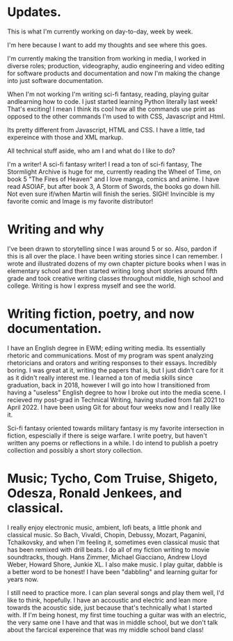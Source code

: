 # Updates.
This is what I'm currently working on day-to-day, week by week.
<p>I'm here because I want to add my thoughts and see where this goes.<p>
<p> I'm currently making the transition from working in media, I worked in diverse roles; production, videography, audio engineering and video editing for software products and documentation and now I'm making the change into just software documentation.</p>
<p> When I'm not working I'm writing sci-fi fantasy, reading, playing guitar andlearning how to code. I just started learning Python literally last week! That's exciting! I mean I think its cool how all the commands use print as opposed to the other commands I'm used to with CSS, Javascript and Html.</p></p>
<p>Its pretty different from Javascript, HTML and CSS. I have a little, tad expereince with those and XML markup.</p>
<p>All technical stuff aside, who am I and what do I like to do?</p>
<P>I'm a writer! A sci-fi fantasy writer! I read a ton of sci-fi fantasy, The Stormlight Archive is huge for me, currently reading the Wheel of Time, on book 5 "The Fires of Heaven" and I love manga, comics and anime. I have read ASOIAF, but after book 3, A Storm of Swords, the books go down hill. Not even sure if/when Martin will finish the series. SIGH! Invincible is my favorite comic and Image is my favorite distributor!</p>
<h1>Writing and why</h1>
<p>I've been drawn to storytelling since I was around 5 or so. Also, pardon if this is all over the place. I have been writing stories since I can remember. I wrote and illustrated dozens of my own chapter picture books when I was in elementary school and then started writing long short stories around fifth grade and took creative writing classes throughout middle, high school and college. Writing is how I express myself and see the world.</p>
<h1>Writing fiction, poetry, and now documentation.</h1>
<p> I have an English degree in EWM; ediing writing media. Its essentially rhetoric and communications. Most of my program was spent analyzing rhetoricians and orators and writing responses to their essays. Incredibly boring. I was great at it, writing the papers that is, but I just didn't care for it as it didn't really interest me. I learned a ton of media skills since graduation, back in 2018, however I will go into how I transitioned from having a "useless" English degree to how I broke out into the media scene. I recieved my post-grad in Technical Writing, having studied from fall 2021 to April 2022. I have been using Git for about four weeks now and I really like it. 
<p>Sci-fi fantasy oriented towards military fantasy is my favorite intersection in fiction, espescially if there is seige warfare. I write poetry, but haven't written any poems or reflections in a while. I do intend to publish a poetry collection and possibly a short story collection.</p>
<h1>Music; Tycho, Com Truise, Shigeto, Odesza, Ronald Jenkees, and classical.</h1>
<p>I really enjoy electronic music, ambient, lofi beats, a little phonk and classical music. So Bach, Vivaldi, Chopin, Debussy, Mozart, Paganini, Tchaikovsky, and when I'm feeling it, sometimes even classical music that has been remixed with drill beats. I do all of my fiction writing to movie soundtracks, though. Hans Zimmer, Michael Giacciano, Andrew Lloyd Weber, Howard Shore, Junkie XL. I also make music. I play guitar, dabble is a better word to be honest! I have been "dabbling" and learning guitar for years now. 
<p>I still need to practice more. I can plan several songs and play them well, I'd like to think, hopefully. I have an accoustic and electric and lean more towards the acoustic side, just because that's technically what I started with. If I'm being honest, my first time touching a guitar was with an electric, the very same one I have and that was in middle school, but we don't talk about the farcical expereince that was my middle school band class! </p>

